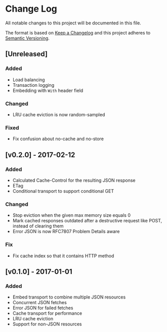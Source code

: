 # Change Log
All notable changes to this project will be documented in this file.

The format is based on [Keep a Changelog](http://keepachangelog.com/) 
and this project adheres to [Semantic Versioning](http://semver.org/).

## [Unreleased]
### Added

- Load balancing
- Transaction logging
- Embedding with `With` header field

### Changed

- LRU cache eviction is now random-sampled

### Fixed

- Fix confusion about no-cache and no-store

## [v0.2.0] - 2017-02-12
### Added

- Calculated Cache-Control for the resulting JSON response
- ETag
- Conditional transport to support conditional GET

### Changed

- Stop eviction when the given max memory size equals 0
- Mark cached responses outdated after a destructive request like POST, instead of clearing them
- Error JSON is now RFC7807 Problem Details aware

### Fix

- Fix cache index so that it contains HTTP method

## [v0.1.0] - 2017-01-01
### Added

- Embed transport to combine multiple JSON resources
- Concurrent JSON fetches
- Error JSON for failed fetches
- Cache transport for performance
- LRU cache eviction
- Support for non-JSON resources
